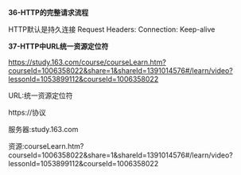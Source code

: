**36-HTTP的完整请求流程**

HTTP默认是持久连接
Request Headers:
Connection: Keep-alive

**37-HTTP中URL统一资源定位符**

https://study.163.com/course/courseLearn.htm?courseId=1006358022&share=1&shareId=1391014576#/learn/video?lessonId=1053899112&courseId=1006358022

URL:统一资源定位符

https://协议

服务器:study.163.com

资源:courseLearn.htm?courseId=1006358022&share=1&shareId=1391014576#/learn/video?lessonId=1053899112&courseId=1006358022

